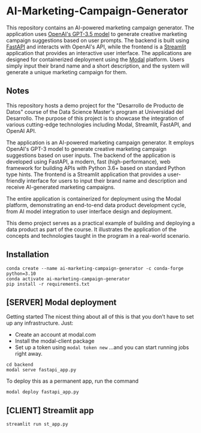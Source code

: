 # AI-Marketing-Campaign-Generator

This repository contains an AI-powered marketing campaign generator. The application uses [OpenAI's GPT-3.5 model](https://platform.openai.com/docs/models) to generate creative marketing campaign suggestions based on user prompts. The backend is built using [FastAPI](https://fastapi.tiangolo.com/) and interacts with OpenAI's API, while the frontend is a [Streamlit](https://streamlit.io/) application that provides an interactive user interface. The applications are designed for containerized deployment using the [Modal](https://modal.com/) platform. Users simply input their brand name and a short description, and the system will generate a unique marketing campaign for them.

## Notes

This repository hosts a demo project for the "Desarrollo de Producto de Datos" course of the Data Science Master's program at Universidad del Desarrollo. The purpose of this project is to showcase the integration of various cutting-edge technologies including Modal, Streamlit, FastAPI, and OpenAI API.

The application is an AI-powered marketing campaign generator. It employs OpenAI's GPT-3 model to generate creative marketing campaign suggestions based on user inputs. The backend of the application is developed using FastAPI, a modern, fast (high-performance), web framework for building APIs with Python 3.6+ based on standard Python type hints. The frontend is a Streamlit application that provides a user-friendly interface for users to input their brand name and description and receive AI-generated marketing campaigns.

The entire application is containerized for deployment using the Modal platform, demonstrating an end-to-end data product development cycle, from AI model integration to user interface design and deployment.

This demo project serves as a practical example of building and deploying a data product as part of the course. It illustrates the application of the concepts and technologies taught in the program in a real-world scenario.


## Installation

```
conda create --name ai-marketing-campaign-generator -c conda-forge python=3.10
conda activate ai-marketing-campaign-generator
pip install -r requirements.txt
```


## [SERVER] Modal deployment

Getting started
The nicest thing about all of this is that you don’t have to set up any infrastructure. Just:

- Create an account at modal.com
- Install the modal-client package
- Set up a token using `modal token new`
…and you can start running jobs right away.

```
cd backend
modal serve fastapi_app.py
```

To deploy this as a permanent app, run the command

```
modal deploy fastapi_app.py
```

## [CLIENT] Streamlit app

```
streamlit run st_app.py
```

